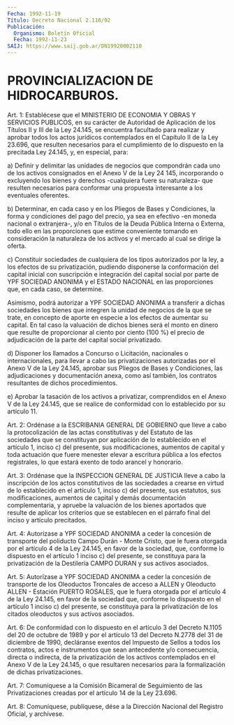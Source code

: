 ```yaml
---
Fecha: 1992-11-19
Título: Decreto Nacional 2.110/92
Publicación:
  Organismo: Boletín Oficial
  Fecha: 1992-11-23
SAIJ: https://www.saij.gob.ar/DN19920002110
---
```

# PROVINCIALIZACION DE HIDROCARBUROS.

<a id="1"></a>
Art.  1:  Establécese  que el MINISTERIO DE ECONOMIA Y OBRAS Y SERVICIOS PUBLICOS, en su carácter  de  Autoridad  de Aplicación de los Títulos II y III de la Ley 24.145, se encuentra  facultado para realizar  y  aprobar todos los actos jurídicos contemplados  en  el Capítulo II de  la  Ley  23.696,  que  resulten  necesarios para el cumplimiento  de  lo  dispuesto en la precitada Ley 24.145,  y,  en especial, para:

a) Definir y delimitar  las  unidades  de  negocios que compondrán cada uno de los activos consignados en el Anexo  V  de  la  Ley  24 145,  incorporando  o  excluyendo los bienes y derechos -cualquiera fuere su naturaleza- que  resulten  necesarios  para  conformar una propuesta interesante a los eventuales oferentes.

b)  Determinar,  en  cada  caso  y  en  los  Pliegos  de  Bases  y Condiciones, la forma y condiciones del pago del precio, ya  sea en efectivo  -en  moneda nacional o extranjera-, y/o en Títulos de  la Deuda Pública Interna  o Externa, todo ello en las proporciones que estime conveniente tomando  en  consideración  la naturaleza de los activos y el mercado al cual se dirige la oferta.

c)  Constituir  sociedades de cualquiera de los tipos  autorizados por la ley, a los  efectos de su privatización, pudiendo disponerse la conformación del  capital  inicial con suscripción e integración del capital social por parte de  YPF  SOCIEDAD  ANONIMA y el ESTADO NACIONAL  en las proporciones que, en cada caso, se  determine.

Asimismo,  podrá  autorizar  a YPF SOCIEDAD ANONIMA a transferir a dichas sociedades los bienes que  integren la unidad de negocios de la que se trate, en concepto de aporte  en especie a los efectos de aumentar  su  capital. En tal caso la valuación  de  dichos  bienes será el monto en  dinero  que resulte de proporcionar al ciento por ciento (100 %) el precio de  adjudicación  de  la parte del capital social privatizado.

d)  Disponer  los llamados a Concurso o Licitación,  nacionales  o internacionales, para llevar a cabo las privatizaciones autorizadas por  el  Anexo  V de la Ley 24.145, aprobar sus Pliegos de Bases y Condiciones, las adjudicaciones  y  documentación anexa, como así también, los contratos resultantes de dichos procedimientos.

e)  Aprobar la tasación de los activos a privatizar,  comprendidos en el  Anexo  V de la Ley 24.145, que se realice de conformidad con lo establecido por su artículo 11.

<a id="2"></a>
Art. 2: Ordénase a la ESCRIBANIA GENERAL DE GOBIERNO que lleve a  cabo  la  protocolización  de  las  actas  constitutivas  y  del Estatuto  de las sociedades que se constituyan por aplicación de lo establecido   en  el  artículo  1,  inciso  c)  del  presente,  sus modificaciones,  aumentos  de  capital  y  toda actuación que fuere menester elevar a escritura pública a los efectos  registrales,  lo que estará exento de todo arancel y honorario.

<a id="3"></a>
Art. 3: Ordénase que la INSPECCION GENERAL DE JUSTICIA lleve a cabo la  inscripción de los actos constitutivos de las sociedades a crearse en  virtud  de  lo  establecido en el artículo 1, inciso c) del  presente,  sus  estatutos,  sus  modificaciones,  aumentos  de capital  y  demás  documentación    complementaria,  y  apruebe  la valuación  de  los  bienes aportados que  resulte  de  aplicar  los criterios que se establecen  en  el  párrafo  final  del  inciso  y artículo precitados.

<a id="4"></a>
Art. 4: Autorízase a YPF SOCIEDAD ANONIMA a ceder la concesión de transporte  del  poliducto  Campo  Durán  - Monte Cristo, que le fuera otorgada por el artículo 4 de la Ley 24.145,  en  favor de la sociedad,  que,  conforme  lo dispuesto en el artículo 1 inciso  c) del presente, se constituya  para la privatización de la Destilería CAMPO DURAN y sus activos asociados.

<a id="5"></a>
Art. 5: Autorízase a YPF SOCIEDAD ANONIMA a ceder la concesión de transporte  de  los  Oleoductos  Troncales  de  acceso a ALLEN y Oleoducto  ALLEN  - Estación PUERTO ROSALES, que le fuera  otorgada por el artículo 4 de  la  Ley  24.145, en favor de la sociedad que, conforme lo dispuesto en el artículo  1  inciso c) del presente, se constituya para la privatización de los citados  oleoductos  y  sus activos asociados.

<a id="6"></a>
Art.  6:  De conformidad con lo dispuesto en el artículo 3 del Decreto N.1105 del  20  de octubre de 1989 y por el artículo 13 del Decreto N.2778 del 31 de  diciembre de 1990, decláranse exentos del Impuesto de Sellos a todos  los contratos, actos e instrumentos que sean  antecedente y/o consecuencia,  directa  o  indirecta,  de  la privatización  de  los activos contemplados en el Anexo V de la Ley 24.145,  o  que resultaren  necesarios  para  la  formalización  de dichas privatizaciones.

<a id="7"></a>
Art.  7: Comuníquese a la Comisión Bicameral de Seguimiento de las Privatizaciones  creadas  por  el artículo 14 de la Ley 23.696.

<a id="8"></a>
Art.  8: Comuníquese, publíquese, dése a la Dirección Nacional del Registro Oficial, y archívese.